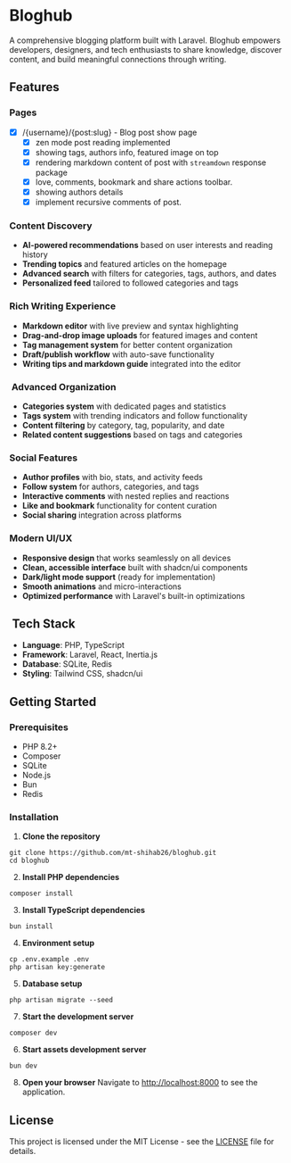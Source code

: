 # Bloghub

A comprehensive blogging platform built with Laravel. Bloghub empowers developers, designers, and tech enthusiasts to share knowledge, discover content, and build meaningful connections through writing.

## Features

### Pages

- [x] /{username}/{post:slug} - Blog post show page
    - [x] zen mode post reading implemented
    - [x] showing tags, authors info, featured image on top
    - [x] rendering markdown content of post with `streamdown` response package
    - [x] love, comments, bookmark and share actions toolbar.
    - [x] showing authors details
    - [x] implement recursive comments of post.

### **Content Discovery**

- **AI-powered recommendations** based on user interests and reading history
- **Trending topics** and featured articles on the homepage
- **Advanced search** with filters for categories, tags, authors, and dates
- **Personalized feed** tailored to followed categories and tags

### **Rich Writing Experience**

- **Markdown editor** with live preview and syntax highlighting
- **Drag-and-drop image uploads** for featured images and content
- **Tag management system** for better content organization
- **Draft/publish workflow** with auto-save functionality
- **Writing tips and markdown guide** integrated into the editor

### ️ **Advanced Organization**

- **Categories system** with dedicated pages and statistics
- **Tags system** with trending indicators and follow functionality
- **Content filtering** by category, tag, popularity, and date
- **Related content suggestions** based on tags and categories

### **Social Features**

- **Author profiles** with bio, stats, and activity feeds
- **Follow system** for authors, categories, and tags
- **Interactive comments** with nested replies and reactions
- **Like and bookmark** functionality for content curation
- **Social sharing** integration across platforms

### **Modern UI/UX**

- **Responsive design** that works seamlessly on all devices
- **Clean, accessible interface** built with shadcn/ui components
- **Dark/light mode support** (ready for implementation)
- **Smooth animations** and micro-interactions
- **Optimized performance** with Laravel's built-in optimizations

## ️ Tech Stack

- **Language**: PHP, TypeScript
- **Framework**: Laravel, React, Inertia.js
- **Database**: SQLite, Redis
- **Styling**: Tailwind CSS, shadcn/ui

## Getting Started

### Prerequisites

- PHP 8.2+
- Composer
- SQLite
- Node.js
- Bun
- Redis

### Installation

1. **Clone the repository**

```shellscript
git clone https://github.com/mt-shihab26/bloghub.git
cd bloghub
```

2. **Install PHP dependencies**

```shellscript
composer install
```

3. **Install TypeScript dependencies**

```shellscript
bun install
```

4. **Environment setup**

```shellscript
cp .env.example .env
php artisan key:generate
```

5. **Database setup**

```shellscript
php artisan migrate --seed
```

7. **Start the development server**

```shellscript
composer dev
```

6. **Start assets development server**

```shellscript
bun dev
```

8. **Open your browser**
   Navigate to [http://localhost:8000](http://localhost:8000) to see the application.

## License

This project is licensed under the MIT License - see the [LICENSE](LICENSE) file for details.
